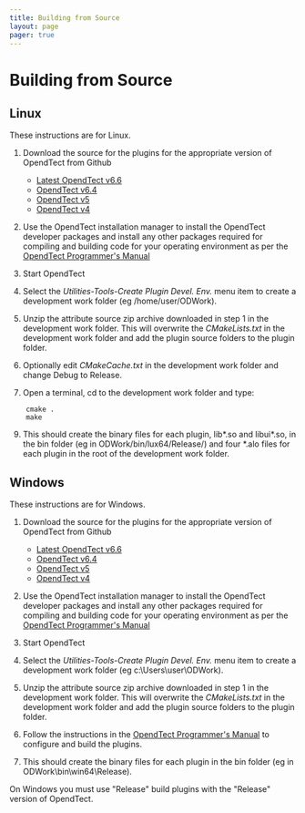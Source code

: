 ```yaml
---
title: Building from Source
layout: page 
pager: true
---
```

# Building from Source

## Linux
These instructions are for Linux. 

1. Download the source for the plugins for the appropriate version of OpendTect from Github

    - [Latest OpendTect v6.6](https://github.com/waynegm/OpendTect-Plugins/archive/master.zip)
    - [OpendTect v6.4](https://github.com/waynegm/OpendTect-Plugins/archive/6.4.zip)
    - [OpendTect v5](https://github.com/waynegm/OpendTect-Plugins/archive/v5-stable.zip)
    - [OpendTect v4](https://github.com/waynegm/OpendTect-4-plugins/archive/master.zip)

2. Use the OpendTect installation manager to install the OpendTect developer packages and install any other packages required for compiling and building code for your operating environment as per the <a href="http://www.opendtect.org/rel/doc/Programmer/" target="_blank">OpendTect Programmer's Manual</a>

3. Start OpendTect

4. Select the *Utilities-Tools-Create Plugin Devel. Env.* menu item to create a development work folder (eg /home/user/ODWork).

5. Unzip the attribute source zip archive downloaded in step 1 in the development work folder. This will overwrite the *CMakeLists.txt* in the development work folder and add the plugin source folders to the plugin folder.

6. Optionally edit *CMakeCache.txt* in the development work folder and change Debug to Release.

7. Open a terminal, cd to the development work folder and type:
```
	cmake .
	make
```

9. This should create the binary files for each plugin, lib\*.so and libui\*.so, in the bin folder (eg in ODWork/bin/lux64/Release/) and four \*.alo files for each plugin in the root of the development work folder.

## Windows
These instructions are for Windows. 

1. Download the source for the plugins for the appropriate version of OpendTect from Github
    - [Latest OpendTect v6.6](https://github.com/waynegm/OpendTect-Plugins/archive/master.zip)
    - [OpendTect v6.4](https://github.com/waynegm/OpendTect-Plugins/archive/6.4.zip)
    - [OpendTect v5](https://github.com/waynegm/OpendTect-Plugins/archive/v5-stable.zip)
    - [OpendTect v4](https://github.com/waynegm/OpendTect-4-plugins/archive/master.zip)

2. Use the OpendTect installation manager to install the OpendTect developer packages and install any other packages required for compiling and building code for your operating environment as per the <a href="http://www.opendtect.org/rel/doc/Programmer/" target="_blank">OpendTect Programmer's Manual</a>

3. Start OpendTect

4. Select the *Utilities-Tools-Create Plugin Devel. Env.* menu item to create a development work folder (eg c:\Users\user\ODWork).

5. Unzip the attribute source zip archive downloaded in step 1 in the development work folder. This will overwrite the *CMakeLists.txt* in the development work folder and add the plugin source folders to the plugin folder.

6. Follow the instructions in the [OpendTect Programmer's Manual](http://opendtect.org/rel/doc/Programmer/windows.html) to configure and build the plugins.

7. This should create the binary files for each plugin in the bin folder (eg in ODWork\bin\win64\Release).

On Windows you must use "Release" build plugins with the "Release" version of OpendTect.
